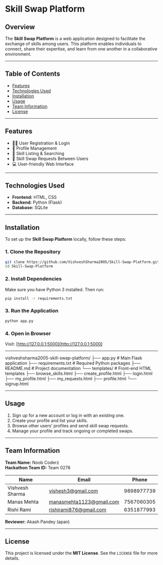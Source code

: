 
# Skill Swap Platform

## Overview

The **Skill Swap Platform** is a web application designed to facilitate the exchange of skills among users. This platform enables individuals to connect, share their expertise, and learn from one another in a collaborative environment.

---

## Table of Contents

- [Features](#features)
- [Technologies Used](#technologies-used)
- [Installation](#installation)
- [Usage](#usage)
- [Team Information](#team-information)
- [License](#license)

---

## Features

- 🧑‍💻 User Registration & Login  
- 👤 Profile Management  
- 📝 Skill Listing & Searching  
- 🔄 Skill Swap Requests Between Users  
- 💻 User-friendly Web Interface  

---

## Technologies Used

- **Frontend:** HTML, CSS  
- **Backend:** Python (Flask)  
- **Database:** SQLite  

---

## Installation

To set up the **Skill Swap Platform** locally, follow these steps:

### 1. Clone the Repository
```bash
git clone https://github.com/VishveshSharma2005/Skill-Swap-Platform.git
cd Skill-Swap-Platform
```

### 2. Install Dependencies

Make sure you have Python 3 installed. Then run:
```bash
pip install -r requirements.txt
```

### 3. Run the Application
```bash
python app.py
```

### 4. Open in Browser

Visit: [http://127.0.0.1:5000](http://127.0.0.1:5000)

---

vishveshsharma2005-skill-swap-platform/
├── app.py                  # Main Flask application
├── requirements.txt        # Required Python packages
├── README.md               # Project documentation
└── templates/              # Front-end HTML templates
    ├── browse_skills.html
    ├── create_profile.html
    ├── login.html
    ├── my_profile.html
    ├── my_requests.html
    ├── profile.html
    └── signup.html

---

## Usage

1. Sign up for a new account or log in with an existing one.  
2. Create your profile and list your skills.  
3. Browse other users’ profiles and send skill swap requests.  
4. Manage your profile and track ongoing or completed swaps.

---

## Team Information

**Team Name:** Noob Coderz  
**Hackathon Team ID:** Team 0278  

| Name           | Email                         | Phone        |
|----------------|-------------------------------|--------------|
| Vishvesh Sharma| vishesh3@gmail.com            | 9898977739   |
| Manas Mehta    | manasmehta1123@gmail.com      | 7567060305   |
| Rishi Rami     | rishirami876@gmail.com        | 6351877993   |

**Reviewer:** Akash Pandey (apan)

---

## License

This project is licensed under the **MIT License**. See the `LICENSE` file for more details.

